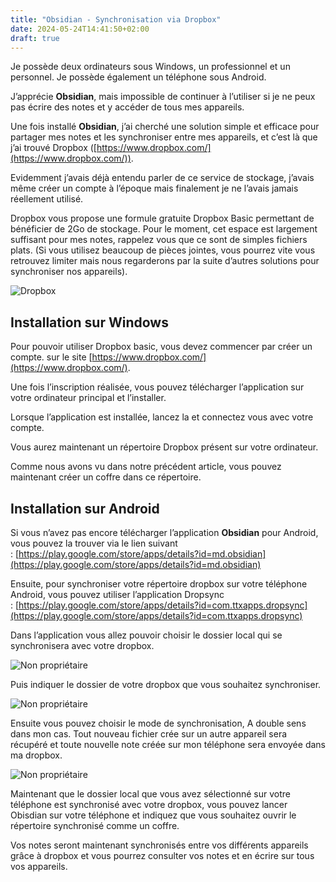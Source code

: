 ```yaml
---
title: "Obsidian - Synchronisation via Dropbox"
date: 2024-05-24T14:41:50+02:00
draft: true
---
```

Je possède deux ordinateurs sous Windows, un professionnel et un personnel. Je possède également un téléphone sous Android.

J’apprécie **Obsidian**, mais impossible de continuer à l’utiliser si je ne peux pas écrire des notes et y accéder de tous mes appareils.

Une fois installé **Obsidian**, j’ai cherché une solution simple et efficace pour partager mes notes et les synchroniser entre mes appareils, et c’est là que j’ai trouvé Dropbox ([https://www.dropbox.com/](https://www.dropbox.com/)).

Evidemment j’avais déjà entendu parler de ce service de stockage, j’avais même créer un compte à l’époque mais finalement je ne l’avais jamais réellement utilisé.

Dropbox vous propose une formule gratuite Dropbox Basic permettant de bénéficier de 2Go de stockage. Pour le moment, cet espace est largement suffisant pour mes notes, rappelez vous que ce sont de simples fichiers plats. (Si vous utilisez beaucoup de pièces jointes, vous pourrez vite vous retrouvez limiter mais nous regarderons par la suite d’autres solutions pour synchroniser nos appareils).

![Dropbox](/images/Pasted_image_20230722203707.jpg#center)

## Installation sur Windows

Pour pouvoir utiliser Dropbox basic, vous devez commencer par créer un compte. sur le site [https://www.dropbox.com/](https://www.dropbox.com/).

Une fois l’inscription réalisée, vous pouvez télécharger l’application sur votre ordinateur principal et l’installer.

Lorsque l’application est installée, lancez la et connectez vous avec votre compte.

Vous aurez maintenant un répertoire Dropbox présent sur votre ordinateur.

Comme nous avons vu dans notre précédent article, vous pouvez maintenant créer un coffre dans ce répertoire.

## Installation sur Android

Si vous n’avez pas encore télécharger l’application **Obsidian** pour Android, vous pouvez la trouver via le lien suivant : [https://play.google.com/store/apps/details?id=md.obsidian](https://play.google.com/store/apps/details?id=md.obsidian)

Ensuite, pour synchroniser votre répertoire dropbox sur votre téléphone Android, vous pouvez utiliser l’application Dropsync : [https://play.google.com/store/apps/details?id=com.ttxapps.dropsync](https://play.google.com/store/apps/details?id=com.ttxapps.dropsync)

Dans l’application vous allez pouvoir choisir le dossier local qui se synchronisera avec votre dropbox.

![Non propriétaire](/images/Pasted_image_20230722203731.jpg#center)

Puis indiquer le dossier de votre dropbox que vous souhaitez synchroniser.

![Non propriétaire](/images/Pasted_image_20230722203746.jpg#center)

Ensuite vous pouvez choisir le mode de synchronisation, A double sens dans mon cas. Tout nouveau fichier crée sur un autre appareil sera récupéré et toute nouvelle note créée sur mon téléphone sera envoyée dans ma dropbox.

![Non propriétaire](/images/Pasted_image_20230722203758.jpg#center)

Maintenant que le dossier local que vous avez sélectionné sur votre téléphone est synchronisé avec votre dropbox, vous pouvez lancer Obisdian sur votre téléphone et indiquez que vous souhaitez ouvrir le répertoire synchronisé comme un coffre.

Vos notes seront maintenant synchronisés entre vos différents appareils grâce à dropbox et vous pourrez consulter vos notes et en écrire sur tous vos appareils.



